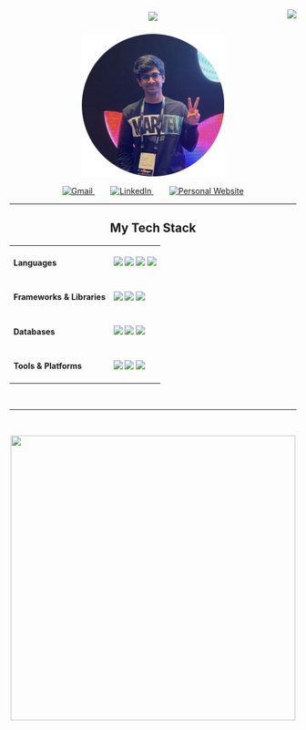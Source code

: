 <div style="position: relative;">
    <img align="right" src="https://visitor-badge.laobi.icu/badge?page_id=surtecha.surtecha" style="position: absolute; top: 0; right: 0;"/>
    <h2 align="center">
        <img src="https://readme-typing-svg.herokuapp.com/?font=Righteous&size=35&center=true&vCenter=true&width=500&height=70&duration=4000&lines=Hi+there!+👋;+I'm+Suryateja!;" />
    </h2>
    <p align="center">
        <img src="assets/profile.png" alt="Suryateja's Profile Picture" width="250" height="250" />
    </p>
    <div align="center"> 
        <a href="mailto:suryatejachalla.dev@gmail.com">
            <img src="https://skillicons.dev/icons?i=gmail" width="48" height="48" alt="Gmail" />
        </a>
        &nbsp;&nbsp;&nbsp;&nbsp;&nbsp;&nbsp;
        <a href="https://linkedin.com/in/suryatejachalla" target="_blank">
            <img src="https://skillicons.dev/icons?i=linkedin" width="48" height="48" alt="LinkedIn" />
        </a>
        &nbsp;&nbsp;&nbsp;&nbsp;&nbsp;&nbsp;
        <a href="https://surtecha.github.io" target="_blank">
            <img src="https://skillicons.dev/icons?i=htmx" width="48" height="48" alt="Personal Website" />
        </a>
    </div>
    <hr/>
    <h2 align="center">My Tech Stack</h2>
    <div align="center">
        <table>
            <tr>
                <td><h4 align="left">Languages</h4></td>
                <td>
                    <a href="https://www.python.org/" target="_blank"><img src="https://skillicons.dev/icons?i=python" /></a>
                    <a href="https://isocpp.org/" target="_blank"><img src="https://skillicons.dev/icons?i=cpp" /></a>
                    <a href="https://www.java.com/" target="_blank"><img src="https://skillicons.dev/icons?i=java" /></a>
                    <a href="https://dart.dev/" target="_blank"><img src="https://skillicons.dev/icons?i=dart" /></a>
                </td>
            </tr>
            <tr>
                <td><h4 align="left">Frameworks & Libraries</h4></td>
                <td>
                    <a href="https://opencv.org/" target="_blank"><img src="https://skillicons.dev/icons?i=opencv" /></a>
                    <a href="https://www.tensorflow.org/" target="_blank"><img src="https://skillicons.dev/icons?i=tensorflow" /></a>
                    <a href="https://flutter.dev/" target="_blank"><img src="https://skillicons.dev/icons?i=flutter" /></a>
                </td>
            </tr>
            <tr>
                <td><h4 align="left">Databases</h4></td>
                <td>
                    <a href="https://www.mysql.com/" target="_blank"><img src="https://skillicons.dev/icons?i=mysql" /></a>
                    <a href="https://www.sqlite.org/" target="_blank"><img src="https://skillicons.dev/icons?i=sqlite" /></a>
                    <a href="https://firebase.google.com/" target="_blank"><img src="https://skillicons.dev/icons?i=firebase" /></a>
                </td>
            </tr>
            <tr>
                <td><h4 align="left">Tools & Platforms</h4></td>
                <td>
                    <a href="https://git-scm.com/" target="_blank"><img src="https://skillicons.dev/icons?i=git" /></a>
                    <a href="https://github.com/" target="_blank"><img src="https://skillicons.dev/icons?i=github" /></a>
                    <a href="https://www.linux.org/" target="_blank"><img src="https://skillicons.dev/icons?i=linux" /></a>
                </td>
            </tr>
        </table>
    </div>
    <br/>
    <hr/>
    <br/>
    <p align="center">
        <img width="500" height="500" src="https://github.com/suryateja-challa/suryateja-challa/blob/main/Octocat.png" />
    </p>

</div>
